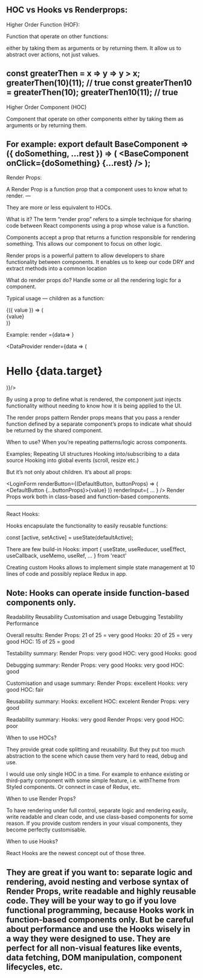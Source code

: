 HOC vs Hooks vs Renderprops:
--------------------------------
Higher Order Function (HOF):

Function that operate on other functions:
 
either by taking them as arguments or by returning them.
It allow us to abstract over actions, not just values.

const greaterThen = x => y => y > x;
greaterThen(10)(11); // true
const greaterThen10 = greaterThen(10);
greaterThen10(11);   // true
--------------------------------------------------------------------
Higher Order Component (HOC)

Component that operate on other components
either by taking them as arguments or by returning them.

For example:
export default BaseComponent => ({ doSomething, ...rest }) => (
  <BaseComponent onClick={doSomething} {...rest}  />
);
-------------------------------------------------------------------
Render Props:

A Render Prop is a function prop that a component uses to know what to render. — 

They are more or less equivalent to HOCs.

What is it?
The term “render prop” refers to a simple technique for sharing code between React components using a prop whose value is a function.

Components accept a prop that returns a function responsible for rendering something. This allows our component to focus on other logic.


Render props is a powerful pattern to allow developers to share functionality between components. It enables us to keep our code DRY and extract methods into a common location

What do render props do?
Handle some or all the rendering logic for a component.

Typical usage — children as a function:

<Component>
  {({ value }) => (
    <div>{value}</div>
  )}
</Component>

Example:
<LocalStorageProvider>
render ={data=> <myComp info={data.mystuff}>}

<DataProvider render={data => (
  <h1>Hello {data.target}</h1>
)}/>

By using a prop to define what is rendered, the component just injects functionality without needing to know how it is being applied to the UI.

The render props pattern
Render props means that you pass a render function defined by a separate component’s props to indicate what should be returned by the shared component.

When to use?
When you’re repeating patterns/logic across components.

Examples;
Repeating UI structures
Hooking into/subscribing to a data source
Hooking into global events (scroll, resize etc.)


But it’s not only about children. It’s about all props:

<LoginForm
  renderButton={(DefaultButton, buttonProps) => (
    <DefaultButton {...buttonProps}>{value}</DefaultButton>
  )}
  renderInput={
    ...
  }
/>
Render Props work both in class-based and function-based components.

--------------------------------------------------------------------------
React Hooks:

Hooks encapsulate the functionality to easily reusable functions:

const [active, setActive] = useState(defaultActive);

There are few build-in Hooks:
import {
  useState,
  useReducer,
  useEffect,
  useCallback,
  useMemo,
  useRef,
  ...
} from 'react'

Creating custom Hooks  allows  to implement simple state management at 10 lines of code and possibly replace Redux in  app.

Note: Hooks can operate inside function-based components only.
----------------------------------------------------------------------

Readability
Reusability
Customisation and usage
Debugging
Testability
Performance


Overall  results:
Render Props: 21 of 25 = very good
Hooks: 20 of 25 = very good
HOC: 15 of 25 = good

Testability summary:
Render Props: very good
HOC: very good
Hooks: good

Debugging summary:
Render Props: very good
Hooks: very good
HOC: good

Customisation and usage summary:
Render Props: excellent
Hooks: very good
HOC: fair

Reusability summary:
Hooks: excellent
HOC: excelent
Render Props: very good

Readability summary:
Hooks: very good
Render Props: very good
HOC: poor


When to use HOCs?

They provide great code splitting and reusability. But they put too much abstraction to the scene which cause them very hard to read, debug and use.

I would use only single HOC in a time. For example to enhance existing or third-party component with some simple feature, i.e. withTheme from Styled components. Or connect in case of Redux, etc.

When to use Render Props?


To have rendering under full control,
separate logic and rendering easily,
write readable and clean code,
and use class-based components for some reason.
If you provide custom renders in your visual components, they become perfectly customisable.

When to use Hooks?

React Hooks are the newest concept out of those three. 

They are great if you want to:
separate logic and rendering,
avoid nesting and verbose syntax of Render Props,
write readable and highly reusable code.
They will be your way to go if you love functional programming, because Hooks work in function-based components only.
But be careful about performance and use the Hooks wisely in a way they were designed to use.
They are perfect for all non-visual features like events, data fetching, DOM manipulation, component lifecycles, etc.
--------------------------------------------------------------------------------
